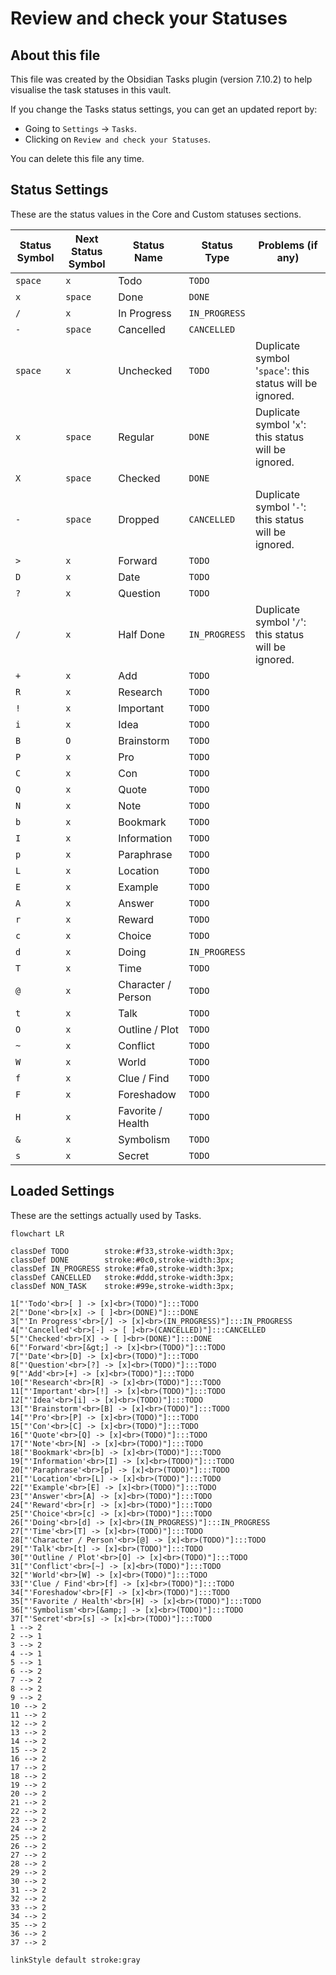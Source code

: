 # Review and check your Statuses

## About this file

This file was created by the Obsidian Tasks plugin (version 7.10.2) to help visualise the task statuses in this vault.

If you change the Tasks status settings, you can get an updated report by:

- Going to `Settings` -> `Tasks`.
- Clicking on `Review and check your Statuses`.

You can delete this file any time.

## Status Settings

<!--
Switch to Live Preview or Reading Mode to see the table.
If there are any Markdown formatting characters in status names, such as '*' or '_',
Obsidian may only render the table correctly in Reading Mode.
-->

These are the status values in the Core and Custom statuses sections.

| Status Symbol | Next Status Symbol | Status Name        | Status Type   | Problems (if any)                                        |
| ------------- | ------------------ | ------------------ | ------------- | -------------------------------------------------------- |
| `space`       | `x`                | Todo               | `TODO`        |                                                          |
| `x`           | `space`            | Done               | `DONE`        |                                                          |
| `/`           | `x`                | In Progress        | `IN_PROGRESS` |                                                          |
| `-`           | `space`            | Cancelled          | `CANCELLED`   |                                                          |
| `space`       | `x`                | Unchecked          | `TODO`        | Duplicate symbol '`space`': this status will be ignored. |
| `x`           | `space`            | Regular            | `DONE`        | Duplicate symbol '`x`': this status will be ignored.     |
| `X`           | `space`            | Checked            | `DONE`        |                                                          |
| `-`           | `space`            | Dropped            | `CANCELLED`   | Duplicate symbol '`-`': this status will be ignored.     |
| `>`           | `x`                | Forward            | `TODO`        |                                                          |
| `D`           | `x`                | Date               | `TODO`        |                                                          |
| `?`           | `x`                | Question           | `TODO`        |                                                          |
| `/`           | `x`                | Half Done          | `IN_PROGRESS` | Duplicate symbol '`/`': this status will be ignored.     |
| `+`           | `x`                | Add                | `TODO`        |                                                          |
| `R`           | `x`                | Research           | `TODO`        |                                                          |
| `!`           | `x`                | Important          | `TODO`        |                                                          |
| `i`           | `x`                | Idea               | `TODO`        |                                                          |
| `B`           | `O`                | Brainstorm         | `TODO`        |                                                          |
| `P`           | `x`                | Pro                | `TODO`        |                                                          |
| `C`           | `x`                | Con                | `TODO`        |                                                          |
| `Q`           | `x`                | Quote              | `TODO`        |                                                          |
| `N`           | `x`                | Note               | `TODO`        |                                                          |
| `b`           | `x`                | Bookmark           | `TODO`        |                                                          |
| `I`           | `x`                | Information        | `TODO`        |                                                          |
| `p`           | `x`                | Paraphrase         | `TODO`        |                                                          |
| `L`           | `x`                | Location           | `TODO`        |                                                          |
| `E`           | `x`                | Example            | `TODO`        |                                                          |
| `A`           | `x`                | Answer             | `TODO`        |                                                          |
| `r`           | `x`                | Reward             | `TODO`        |                                                          |
| `c`           | `x`                | Choice             | `TODO`        |                                                          |
| `d`           | `x`                | Doing              | `IN_PROGRESS` |                                                          |
| `T`           | `x`                | Time               | `TODO`        |                                                          |
| `@`           | `x`                | Character / Person | `TODO`        |                                                          |
| `t`           | `x`                | Talk               | `TODO`        |                                                          |
| `O`           | `x`                | Outline / Plot     | `TODO`        |                                                          |
| `~`           | `x`                | Conflict           | `TODO`        |                                                          |
| `W`           | `x`                | World              | `TODO`        |                                                          |
| `f`           | `x`                | Clue / Find        | `TODO`        |                                                          |
| `F`           | `x`                | Foreshadow         | `TODO`        |                                                          |
| `H`           | `x`                | Favorite / Health  | `TODO`        |                                                          |
| `&`           | `x`                | Symbolism          | `TODO`        |                                                          |
| `s`           | `x`                | Secret             | `TODO`        |                                                          |

## Loaded Settings

<!-- Switch to Live Preview or Reading Mode to see the diagram. -->

These are the settings actually used by Tasks.

```mermaid
flowchart LR

classDef TODO        stroke:#f33,stroke-width:3px;
classDef DONE        stroke:#0c0,stroke-width:3px;
classDef IN_PROGRESS stroke:#fa0,stroke-width:3px;
classDef CANCELLED   stroke:#ddd,stroke-width:3px;
classDef NON_TASK    stroke:#99e,stroke-width:3px;

1["'Todo'<br>[ ] -> [x]<br>(TODO)"]:::TODO
2["'Done'<br>[x] -> [ ]<br>(DONE)"]:::DONE
3["'In Progress'<br>[/] -> [x]<br>(IN_PROGRESS)"]:::IN_PROGRESS
4["'Cancelled'<br>[-] -> [ ]<br>(CANCELLED)"]:::CANCELLED
5["'Checked'<br>[X] -> [ ]<br>(DONE)"]:::DONE
6["'Forward'<br>[&gt;] -> [x]<br>(TODO)"]:::TODO
7["'Date'<br>[D] -> [x]<br>(TODO)"]:::TODO
8["'Question'<br>[?] -> [x]<br>(TODO)"]:::TODO
9["'Add'<br>[+] -> [x]<br>(TODO)"]:::TODO
10["'Research'<br>[R] -> [x]<br>(TODO)"]:::TODO
11["'Important'<br>[!] -> [x]<br>(TODO)"]:::TODO
12["'Idea'<br>[i] -> [x]<br>(TODO)"]:::TODO
13["'Brainstorm'<br>[B] -> [x]<br>(TODO)"]:::TODO
14["'Pro'<br>[P] -> [x]<br>(TODO)"]:::TODO
15["'Con'<br>[C] -> [x]<br>(TODO)"]:::TODO
16["'Quote'<br>[Q] -> [x]<br>(TODO)"]:::TODO
17["'Note'<br>[N] -> [x]<br>(TODO)"]:::TODO
18["'Bookmark'<br>[b] -> [x]<br>(TODO)"]:::TODO
19["'Information'<br>[I] -> [x]<br>(TODO)"]:::TODO
20["'Paraphrase'<br>[p] -> [x]<br>(TODO)"]:::TODO
21["'Location'<br>[L] -> [x]<br>(TODO)"]:::TODO
22["'Example'<br>[E] -> [x]<br>(TODO)"]:::TODO
23["'Answer'<br>[A] -> [x]<br>(TODO)"]:::TODO
24["'Reward'<br>[r] -> [x]<br>(TODO)"]:::TODO
25["'Choice'<br>[c] -> [x]<br>(TODO)"]:::TODO
26["'Doing'<br>[d] -> [x]<br>(IN_PROGRESS)"]:::IN_PROGRESS
27["'Time'<br>[T] -> [x]<br>(TODO)"]:::TODO
28["'Character / Person'<br>[@] -> [x]<br>(TODO)"]:::TODO
29["'Talk'<br>[t] -> [x]<br>(TODO)"]:::TODO
30["'Outline / Plot'<br>[O] -> [x]<br>(TODO)"]:::TODO
31["'Conflict'<br>[~] -> [x]<br>(TODO)"]:::TODO
32["'World'<br>[W] -> [x]<br>(TODO)"]:::TODO
33["'Clue / Find'<br>[f] -> [x]<br>(TODO)"]:::TODO
34["'Foreshadow'<br>[F] -> [x]<br>(TODO)"]:::TODO
35["'Favorite / Health'<br>[H] -> [x]<br>(TODO)"]:::TODO
36["'Symbolism'<br>[&amp;] -> [x]<br>(TODO)"]:::TODO
37["'Secret'<br>[s] -> [x]<br>(TODO)"]:::TODO
1 --> 2
2 --> 1
3 --> 2
4 --> 1
5 --> 1
6 --> 2
7 --> 2
8 --> 2
9 --> 2
10 --> 2
11 --> 2
12 --> 2
13 --> 2
14 --> 2
15 --> 2
16 --> 2
17 --> 2
18 --> 2
19 --> 2
20 --> 2
21 --> 2
22 --> 2
23 --> 2
24 --> 2
25 --> 2
26 --> 2
27 --> 2
28 --> 2
29 --> 2
30 --> 2
31 --> 2
32 --> 2
33 --> 2
34 --> 2
35 --> 2
36 --> 2
37 --> 2

linkStyle default stroke:gray
```
